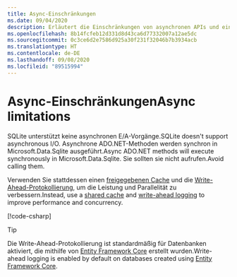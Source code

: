 ```yaml
---
title: Async-Einschränkungen
ms.date: 09/04/2020
description: Erläutert die Einschränkungen von asynchronen APIs und einige Alternativen, die Sie stattdessen verwenden können
ms.openlocfilehash: 8b14fcfeb12d331d8d43ca6d77332007a12ae5dc
ms.sourcegitcommit: 0c3ce6d2e7586d925a30f231f32046b7b3934acb
ms.translationtype: HT
ms.contentlocale: de-DE
ms.lasthandoff: 09/08/2020
ms.locfileid: "89515994"
---
```

# <a name="async-limitations"></a><span data-ttu-id="eff23-103">Async-Einschränkungen</span><span class="sxs-lookup"><span data-stu-id="eff23-103">Async limitations</span></span>

<span data-ttu-id="eff23-104">SQLite unterstützt keine asynchronen E/A-Vorgänge.</span><span class="sxs-lookup"><span data-stu-id="eff23-104">SQLite doesn't support asynchronous I/O.</span></span> <span data-ttu-id="eff23-105">Asynchrone ADO.NET-Methoden werden synchron in Microsoft.Data.Sqlite ausgeführt.</span><span class="sxs-lookup"><span data-stu-id="eff23-105">Async ADO.NET methods will execute synchronously in Microsoft.Data.Sqlite.</span></span> <span data-ttu-id="eff23-106">Sie sollten sie nicht aufrufen.</span><span class="sxs-lookup"><span data-stu-id="eff23-106">Avoid calling them.</span></span>

<span data-ttu-id="eff23-107">Verwenden Sie stattdessen einen [freigegebenen Cache](connection-strings.md#cache) und die [Write-Ahead-Protokollierung](https://www.sqlite.org/wal.html), um die Leistung und Parallelität zu verbessern.</span><span class="sxs-lookup"><span data-stu-id="eff23-107">Instead, use a [shared cache](connection-strings.md#cache) and [write-ahead logging](https://www.sqlite.org/wal.html) to improve performance and concurrency.</span></span>

[!code-csharp[](../../../../samples/snippets/standard/data/sqlite/AsyncSample/Program.cs?name=snippet_WAL)]

> [!TIP]
> <span data-ttu-id="eff23-108">Die Write-Ahead-Protokollierung ist standardmäßig für Datenbanken aktiviert, die mithilfe von [Entity Framework Core](/ef/core/) erstellt wurden.</span><span class="sxs-lookup"><span data-stu-id="eff23-108">Write-ahead logging is enabled by default on databases created using [Entity Framework Core](/ef/core/).</span></span>
